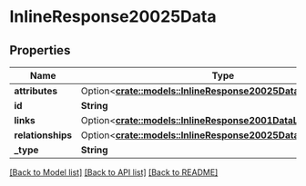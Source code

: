 # InlineResponse20025Data

## Properties

Name | Type | Description | Notes
------------ | ------------- | ------------- | -------------
**attributes** | Option<[**crate::models::InlineResponse20025DataAttributes**](inline_response_200_25_data_attributes.md)> |  | [optional]
**id** | **String** |  | 
**links** | Option<[**crate::models::InlineResponse2001DataLinks**](inline_response_200_1_data_links.md)> |  | [optional]
**relationships** | Option<[**crate::models::InlineResponse20025DataRelationships**](inline_response_200_25_data_relationships.md)> |  | [optional]
**_type** | **String** |  | 

[[Back to Model list]](../README.md#documentation-for-models) [[Back to API list]](../README.md#documentation-for-api-endpoints) [[Back to README]](../README.md)


